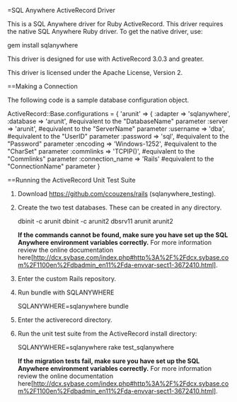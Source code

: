 =SQL Anywhere ActiveRecord Driver

This is a SQL Anywhere driver for Ruby ActiveRecord. This driver requires the
native SQL Anywhere Ruby driver. To get the native driver, use:

   gem install sqlanywhere

This driver is designed for use with ActiveRecord 3.0.3 and greater.

This driver is licensed under the Apache License, Version 2.

==Making a Connection

The following code is a sample database configuration object.

  ActiveRecord::Base.configurations = {
    'arunit' => {
      :adapter  => 'sqlanywhere', 
      :database => 'arunit',       #equivalent to the "DatabaseName" parameter
      :server   => 'arunit',       #equivalent to the "ServerName" parameter
      :username => 'dba',          #equivalent to the "UserID" parameter
      :password => 'sql',          #equivalent to the "Password" parameter
      :encoding => 'Windows-1252', #equivalent to the "CharSet" parameter
      :commlinks => 'TCPIP()',     #equivalent to the "Commlinks" parameter
      :connection_name => 'Rails'  #equivalent to the "ConnectionName" parameter
  }

==Running the ActiveRecord Unit Test Suite

1. Download https://github.com/ccouzens/rails (sqlanywhere_testing).

2. Create the two test databases. These can be created in any directory.

      dbinit -c arunit
      dbinit -c arunit2
      dbsrv11 arunit arunit2

   <b>If the commands cannot be found, make sure you have set up the SQL Anywhere environment variables correctly.</b> For more information review the online documentation here[http://dcx.sybase.com/index.php#http%3A%2F%2Fdcx.sybase.com%2F1100en%2Fdbadmin_en11%2Fda-envvar-sect1-3672410.html].

3. Enter the custom Rails repository.

4. Run bundle with SQLANYWHERE

      SQLANYWHERE=sqlanywhere bundle

5. Enter the activerecord directory.

6. Run the unit test suite from the ActiveRecord install directory:

      SQLANYWHERE=sqlanywhere rake test_sqlanywhere

   <b>If the migration tests fail, make sure you have set up the SQL Anywhere environment variables correctly.</b> For more information review the online documentation here[http://dcx.sybase.com/index.php#http%3A%2F%2Fdcx.sybase.com%2F1100en%2Fdbadmin_en11%2Fda-envvar-sect1-3672410.html].
